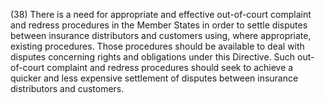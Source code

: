 (38) There is a need for appropriate and effective out-of-court complaint and redress procedures in the Member States in order to settle disputes between insurance distributors and customers using, where appropriate, existing procedures. Those procedures should be available to deal with disputes concerning rights and obligations under this Directive. Such out-of-court complaint and redress procedures should seek to achieve a quicker and less expensive settlement of disputes between insurance distributors and customers.